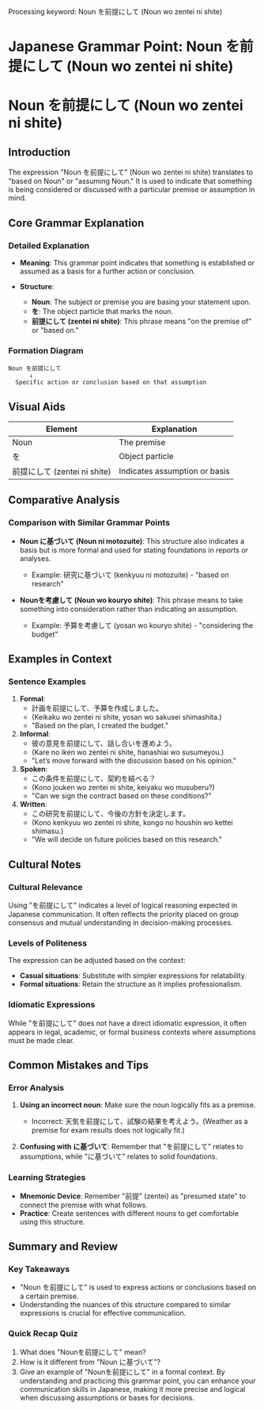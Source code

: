 Processing keyword: Noun を前提にして (Noun wo zentei ni shite)
# Japanese Grammar Point: Noun を前提にして (Noun wo zentei ni shite)
# Noun を前提にして (Noun wo zentei ni shite)
## Introduction
The expression "Noun を前提にして" (Noun wo zentei ni shite) translates to "based on Noun" or "assuming Noun." It is used to indicate that something is being considered or discussed with a particular premise or assumption in mind.
## Core Grammar Explanation
### Detailed Explanation
- **Meaning**: This grammar point indicates that something is established or assumed as a basis for a further action or conclusion.
  
- **Structure**: 
  - **Noun**: The subject or premise you are basing your statement upon.
  - **を**: The object particle that marks the noun.
  - **前提にして (zentei ni shite)**: This phrase means "on the premise of" or "based on."
### Formation Diagram
```
Noun を前提にして
      ↓
  Specific action or conclusion based on that assumption
```
## Visual Aids
| Element            | Explanation                       |
|--------------------|-----------------------------------|
| Noun               | The premise                        |
| を                  | Object particle                    |
| 前提にして (zentei ni shite) | Indicates assumption or basis     |
## Comparative Analysis
### Comparison with Similar Grammar Points
- **Noun に基づいて (Noun ni motozuite)**: This structure also indicates a basis but is more formal and used for stating foundations in reports or analyses. 
  - Example: 研究に基づいて (kenkyuu ni motozuite) - "based on research"
  
- **Nounを考慮して (Noun wo kouryo shite)**: This phrase means to take something into consideration rather than indicating an assumption.
  - Example: 予算を考慮して (yosan wo kouryo shite) - "considering the budget"
## Examples in Context
### Sentence Examples
1. **Formal**: 
   - 計画を前提にして、予算を作成しました。
   - (Keikaku wo zentei ni shite, yosan wo sakusei shimashita.)
   - "Based on the plan, I created the budget."
2. **Informal**: 
   - 彼の意見を前提にして、話し合いを進めよう。
   - (Kare no iken wo zentei ni shite, hanashiai wo susumeyou.)
   - "Let’s move forward with the discussion based on his opinion."
3. **Spoken**: 
   - この条件を前提にして、契約を結べる？
   - (Kono jouken wo zentei ni shite, keiyaku wo musuberu?)
   - "Can we sign the contract based on these conditions?"
4. **Written**: 
   - この研究を前提にして、今後の方針を決定します。
   - (Kono kenkyuu wo zentei ni shite, kongo no houshin wo kettei shimasu.)
   - "We will decide on future policies based on this research."
## Cultural Notes
### Cultural Relevance
Using "を前提にして" indicates a level of logical reasoning expected in Japanese communication. It often reflects the priority placed on group consensus and mutual understanding in decision-making processes.
### Levels of Politeness
The expression can be adjusted based on the context:
- **Casual situations**: Substitute with simpler expressions for relatability.
- **Formal situations**: Retain the structure as it implies professionalism.
### Idiomatic Expressions
While "を前提にして" does not have a direct idiomatic expression, it often appears in legal, academic, or formal business contexts where assumptions must be made clear.
## Common Mistakes and Tips
### Error Analysis
1. **Using an incorrect noun**: Make sure the noun logically fits as a premise.
   - Incorrect: 天気を前提にして、試験の結果を考えよう。(Weather as a premise for exam results does not logically fit.)
  
2. **Confusing with に基づいて**: Remember that "を前提にして" relates to assumptions, while "に基づいて" relates to solid foundations.
### Learning Strategies
- **Mnemonic Device**: Remember "前提" (zentei) as "presumed state" to connect the premise with what follows.
- **Practice**: Create sentences with different nouns to get comfortable using this structure.
## Summary and Review
### Key Takeaways
- "Noun を前提にして" is used to express actions or conclusions based on a certain premise.
- Understanding the nuances of this structure compared to similar expressions is crucial for effective communication.
### Quick Recap Quiz
1. What does "Nounを前提にして" mean?
2. How is it different from "Noun に基づいて"?
3. Give an example of "Nounを前提にして" in a formal context. 
By understanding and practicing this grammar point, you can enhance your communication skills in Japanese, making it more precise and logical when discussing assumptions or bases for decisions.

